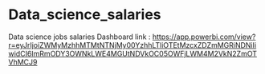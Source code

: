 # Data_science_salaries
Data science jobs salaries 
Dashboard link : https://app.powerbi.com/view?r=eyJrIjoiZWMyMzhhMTMtNTNjMy00YzhhLTliOTEtMzcxZDZmMGRiNDNiIiwidCI6ImRmODY3OWNkLWE4MGUtNDVkOC05OWFjLWM4M2VkN2ZmOTVhMCJ9 
